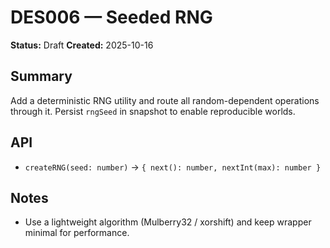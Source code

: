 # DES006 — Seeded RNG

**Status:** Draft
**Created:** 2025-10-16

## Summary

Add a deterministic RNG utility and route all random-dependent operations through it. Persist `rngSeed` in snapshot to enable reproducible worlds.

## API

- `createRNG(seed: number)` -> `{ next(): number, nextInt(max): number }`

## Notes

- Use a lightweight algorithm (Mulberry32 / xorshift) and keep wrapper minimal for performance.
